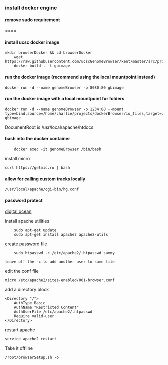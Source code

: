### install docker engine
[](https://docs.docker.com/engine/install/ubuntu/#install-using-the-repository)

#### remove sudo requirement

[](https://docs.docker.com/engine/install/linux-postinstall/)

====
#### install ucsc docker image

```
mkdir browserDocker && cd browserDocker
	wget https://raw.githubusercontent.com/ucscGenomeBrowser/kent/master/src/product/installer/docker/Dockerfile
	docker build . -t gbimage
```

#### run the docker image (recommend using the local mountpoint instead)
```
docker run -d --name genomeBrowser -p 8080:80 gbimage
```

#### run the docker image with a local mountpoint for folders
```
docker run -d --name genomeBrowser -p 1234:80 --mount type=bind,source=/home/charlie/projects/dockerBrowser/io_files,target=/usr/local/apache/htdocs/folders gbimage
```
DocumentRoot is /usr/local/apache/htdocs

#### bash into the docker container
```
	docker exec -it genomeBrowser /bin/bash
```
install micro

```	
curl https://getmic.ro | bash
```



#### allow for calling custom tracks locally
	/usr/local/apache/cgi-bin/hg.conf

#### password protect
[digital ocean](https://www.digitalocean.com/community/tutorials/how-to-set-up-password-authentication-with-apache-on-ubuntu-14-04)

install apache utilities
```
	sudo apt-get update
	sudo apt-get install apache2 apache2-utils
```
create password file
```
	sudo htpasswd -c /etc/apache2/.htpasswd sammy
```
	leave off the -c to add another user to same file
edit the conf file
```
micro /etc/apache2/sites-enabled/001-browser.conf
```
add a directory block
```
<Directory "/">
    AuthType Basic
    AuthName "Restricted Content"
    AuthUserFile /etc/apache2/.htpasswd
    Require valid-user
</Directory>
```

restart apache
```
service apache2 restart
```

 Take it offline

```
/root/browserSetup.sh -o 
```
